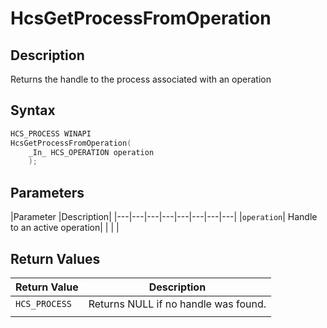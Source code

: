 # HcsGetProcessFromOperation

## Description

Returns the handle to the process associated with an operation

## Syntax

```cpp
HCS_PROCESS WINAPI
HcsGetProcessFromOperation(
    _In_ HCS_OPERATION operation
    );

```

## Parameters

|Parameter     |Description|
|---|---|---|---|---|---|---|---|
|`operation`| Handle to an active operation|
|    |    |

## Return Values

|Return Value | Description|
|---|---|
|`HCS_PROCESS`|Returns NULL if no handle was found.|
|     |     |
